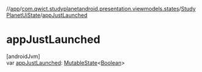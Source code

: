 //[app](../../../index.md)/[com.qwict.studyplanetandroid.presentation.viewmodels.states](../index.md)/[StudyPlanetUiState](index.md)/[appJustLaunched](app-just-launched.md)

# appJustLaunched

[androidJvm]\
var [appJustLaunched](app-just-launched.md): [MutableState](https://developer.android.com/reference/kotlin/androidx/compose/runtime/MutableState.html)&lt;[Boolean](https://kotlinlang.org/api/latest/jvm/stdlib/kotlin/-boolean/index.html)&gt;
